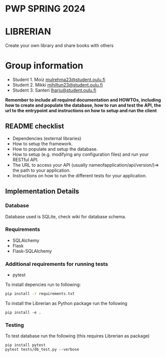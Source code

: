 # PWP SPRING 2024
# LIBRERIAN
Create your own library and share books with others

# Group information
* Student 1. Moiz  mulrehma23@student.oulu.fi
* Student 2. Mikki mihiltun23@student.oulu.fi
* Student 3. Santeri lharju@student.oulu.fi

__Remember to include all required documentation and HOWTOs, including how to create and populate the database, how to run and test the API, the url to the entrypoint and instructions on how to setup and run the client__

## README checklist
- Dependencies (external libraries)
- How to setup the framework.
- How to populate and setup the database.
- How to setup (e.g. modifying any configuration files) and run your RESTful API.
- The URL to access your API (usually nameofapplication/api/version/)=> the path to your application.
- Instructions on how to run the different tests for your application.

## Implementation Details
### Database
Database used is SQLite, check wiki for database schema.

### Requirements
* SQLAlchemy
* Flask
* Flask-SQLAlchemy

### Additional requirements for running tests
* pytest

To install depencies run to following:
```bash
pip install -r requirements.txt
```

To install the Librerian as Python package run the following
```
pip install -e .
```

### Testing

To test database run the following (this requires Librerian as package)
```
pip install pytest
pytest tests/db_test.py --verbose
```
